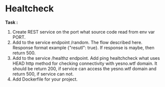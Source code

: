 # Healtcheck

**Task :**
1. Create REST service on the port what source code read from env var PORT.
2. Add to the service endpoint /random. The flow described here. Response format example {"resutl": true}. If response is maybe, then return 500.
3. Add to the service /healthz endpoint. Add ping healtchcheck what uses HEAD http method for checking connectivity with yesno.wtf domain. It should be return 200, if service can access the yesno.wtf domain and return 500, if service can not.
4. Add Dockerfile for your project.